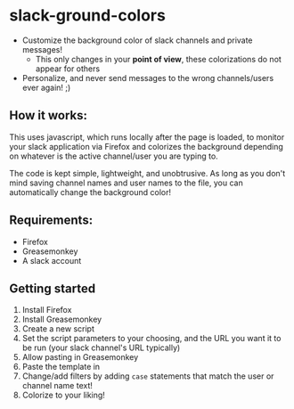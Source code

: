 # slack-ground-colors
- Customize the background color of slack channels and private messages!
  - This only changes in your **point of view**, these colorizations do not appear for others
- Personalize, and never send messages to the wrong channels/users ever again! ;)

## How it works:
This uses javascript, which runs locally after the page is loaded, to monitor your slack application via Firefox and colorizes the background depending on whatever is the active channel/user you are typing to.

The code is kept simple, lightweight, and unobtrusive.  As long as you don't mind saving channel names and user names to the file, you can automatically change the background color!

## Requirements:
- Firefox
- Greasemonkey
- A slack account

## Getting started
1. Install Firefox
2. Install Greasemonkey
3. Create a new script
4. Set the script parameters to your choosing, and the URL you want it to be run (your slack channel's URL typically)
5. Allow pasting in Greasemonkey
6. Paste the template in
7. Change/add filters by adding `case` statements that match the user or channel name text!
8. Colorize to your liking!

